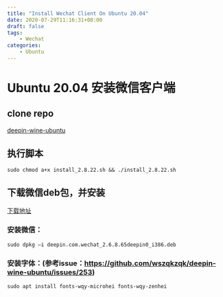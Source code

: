 ```yaml
---
title: "Install Wechat Client On Ubuntu 20.04"
date: 2020-07-29T11:16:31+08:00
draft: false
tags: 
    - Wechat
categories:
    - Ubuntu
---
```


# Ubuntu 20.04 安装微信客户端

## clone repo 

[deepin-wine-ubuntu ](https://github.com/bevisy/deepin-wine-ubuntu )

## 执行脚本 

`sudo chmod a+x install_2.8.22.sh && ./install_2.8.22.sh`

## 下载微信deb包，并安装 

[下载地址](https://packages.deepin.com/deepin/pool/non-free/d/deepin.com.wechat/deepin.com.wechat_2.6.8.65deepin0_i386.deb )

### 安装微信： 

`sudo dpkg –i deepin.com.wechat_2.6.8.65deepin0_i386.deb`

### 安装字体：(参考issue：https://github.com/wszqkzqk/deepin-wine-ubuntu/issues/253) 

`sudo apt install fonts-wqy-microhei fonts-wqy-zenhei`